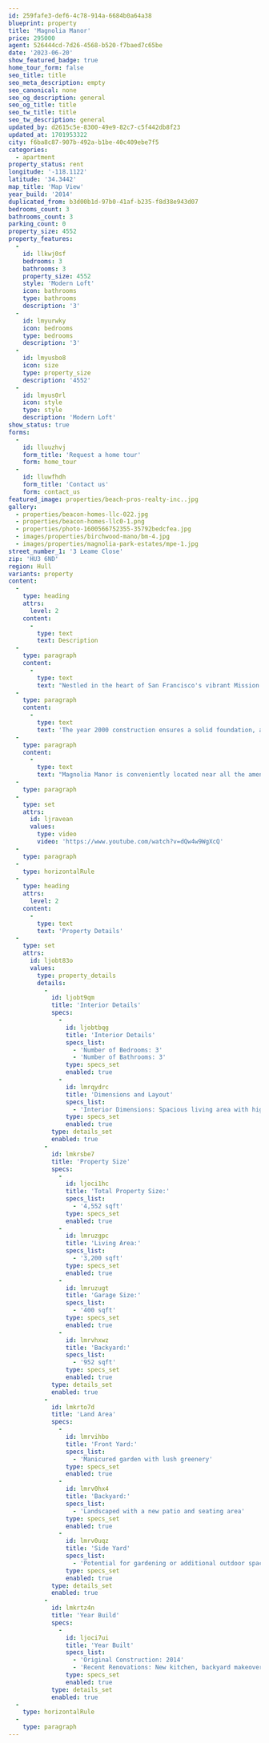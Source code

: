 ```yaml
---
id: 259fafe3-def6-4c78-914a-6684b0a64a38
blueprint: property
title: 'Magnolia Manor'
price: 295000
agent: 526444cd-7d26-4568-b520-f7baed7c65be
date: '2023-06-20'
show_featured_badge: true
home_tour_form: false
seo_title: title
seo_meta_description: empty
seo_canonical: none
seo_og_description: general
seo_og_title: title
seo_tw_title: title
seo_tw_description: general
updated_by: d2615c5e-8300-49e9-82c7-c5f442db8f23
updated_at: 1701953322
city: f6ba8c87-907b-492a-b1be-40c409ebe7f5
categories:
  - apartment
property_status: rent
longitude: '-118.1122'
latitude: '34.3442'
map_title: 'Map View'
year_build: '2014'
duplicated_from: b3d00b1d-97b0-41af-b235-f8d38e943d07
bedrooms_count: 3
bathrooms_count: 3
parking_count: 0
property_size: 4552
property_features:
  -
    id: llkwj0sf
    bedrooms: 3
    bathrooms: 3
    property_size: 4552
    style: 'Modern Loft'
    icon: bathrooms
    type: bathrooms
    description: '3'
  -
    id: lmyurwky
    icon: bedrooms
    type: bedrooms
    description: '3'
  -
    id: lmyusbo8
    icon: size
    type: property_size
    description: '4552'
  -
    id: lmyus0rl
    icon: style
    type: style
    description: 'Modern Loft'
show_status: true
forms:
  -
    id: lluuzhvj
    form_title: 'Request a home tour'
    form: home_tour
  -
    id: lluwfhdh
    form_title: 'Contact us'
    form: contact_us
featured_image: properties/beach-pros-realty-inc..jpg
gallery:
  - properties/beacon-homes-llc-022.jpg
  - properties/beacon-homes-llc0-1.png
  - properties/photo-1600566752355-35792bedcfea.jpg
  - images/properties/birchwood-mano/bm-4.jpg
  - images/properties/magnolia-park-estates/mpe-1.jpg
street_number_1: '3 Leame Close'
zip: 'HU3 6ND'
region: Hull
variants: property
content:
  -
    type: heading
    attrs:
      level: 2
    content:
      -
        type: text
        text: Description
  -
    type: paragraph
    content:
      -
        type: text
        text: "Nestled in the heart of San Francisco's vibrant Mission District, Magnolia Manor is a contemporary oasis offering urban living at its finest. This stunning modern loft-style home boasts three spacious bedrooms, three full bathrooms, and a generous interior spanning 4,552 square feet."
  -
    type: paragraph
    content:
      -
        type: text
        text: 'The year 2000 construction ensures a solid foundation, and recent renovations have transformed this property into a masterpiece. The backyard has been completely revamped, creating a serene escape perfect for relaxation and entertaining. A brand-new kitchen with top-of-the-line appliances and sleek design complements the open-concept living space.'
  -
    type: paragraph
    content:
      -
        type: text
        text: "Magnolia Manor is conveniently located near all the amenities the Mission District has to offer, including trendy cafes, restaurants, and boutique shops. It's also just a short stroll to beautiful parks like Rossi Park and Golden Gate Park's Conservatory of Flowers. Whether you're seeking a comfortable family home or a stylish urban retreat, this property offers endless possibilities."
  -
    type: paragraph
  -
    type: set
    attrs:
      id: ljravean
      values:
        type: video
        video: 'https://www.youtube.com/watch?v=dQw4w9WgXcQ'
  -
    type: paragraph
  -
    type: horizontalRule
  -
    type: heading
    attrs:
      level: 2
    content:
      -
        type: text
        text: 'Property Details'
  -
    type: set
    attrs:
      id: ljobt83o
      values:
        type: property_details
        details:
          -
            id: ljobt9qm
            title: 'Interior Details'
            specs:
              -
                id: ljobtbqg
                title: 'Interior Details'
                specs_list:
                  - 'Number of Bedrooms: 3'
                  - 'Number of Bathrooms: 3'
                type: specs_set
                enabled: true
              -
                id: lmrqydrc
                title: 'Dimensions and Layout'
                specs_list:
                  - 'Interior Dimensions: Spacious living area with high ceilings and large windows, kitchen with modern fixtures, bedrooms with ample closet space.'
                type: specs_set
                enabled: true
            type: details_set
            enabled: true
          -
            id: lmkrsbe7
            title: 'Property Size'
            specs:
              -
                id: ljoci1hc
                title: 'Total Property Size:'
                specs_list:
                  - '4,552 sqft'
                type: specs_set
                enabled: true
              -
                id: lmruzgpc
                title: 'Living Area:'
                specs_list:
                  - '3,200 sqft'
                type: specs_set
                enabled: true
              -
                id: lmruzugt
                title: 'Garage Size:'
                specs_list:
                  - '400 sqft'
                type: specs_set
                enabled: true
              -
                id: lmrvhxwz
                title: 'Backyard:'
                specs_list:
                  - '952 sqft'
                type: specs_set
                enabled: true
            type: details_set
            enabled: true
          -
            id: lmkrto7d
            title: 'Land Area'
            specs:
              -
                id: lmrvihbo
                title: 'Front Yard:'
                specs_list:
                  - 'Manicured garden with lush greenery'
                type: specs_set
                enabled: true
              -
                id: lmrv0hx4
                title: 'Backyard:'
                specs_list:
                  - 'Landscaped with a new patio and seating area'
                type: specs_set
                enabled: true
              -
                id: lmrv0uqz
                title: 'Side Yard'
                specs_list:
                  - 'Potential for gardening or additional outdoor space'
                type: specs_set
                enabled: true
            type: details_set
            enabled: true
          -
            id: lmkrtz4n
            title: 'Year Build'
            specs:
              -
                id: ljoci7ui
                title: 'Year Built'
                specs_list:
                  - 'Original Construction: 2014'
                  - 'Recent Renovations: New kitchen, backyard makeover, updated interior design'
                type: specs_set
                enabled: true
            type: details_set
            enabled: true
  -
    type: horizontalRule
  -
    type: paragraph
---
```

